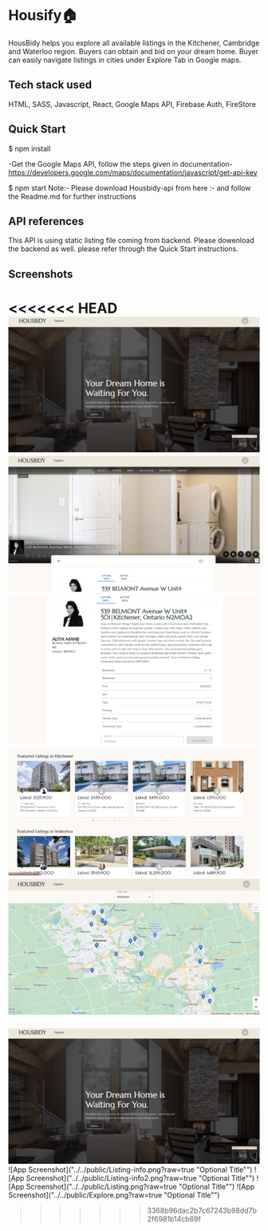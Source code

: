 # Housify🏠

HousBidy helps you explore all available listings in the Kitchener, Cambridge and Waterloo region. Buyers can obtain and bid on your dream home.
Buyer can easily navigate listings in cities under Explore Tab in Google maps.

## Tech stack used

HTML, SASS, Javascript, React, Google Maps API, Firebase Auth, FireStore

## Quick Start

$ npm install

-Get the Google Maps API, follow the steps given in documentation- https://developers.google.com/maps/documentation/javascript/get-api-key

$ npm start
Note:- Please download Housbidy-api from here :- and follow the Readme.md for further instructions

## API references

This API is using static listing file coming from backend. Please dowenload the backend as well.
please refer through the Quick Start instructions.

## Screenshots

<<<<<<< HEAD
![App Screenshot]("../../public/Home.png?")
![App Screenshot]("../../public/Listing-info.png?raw=true")
![App Screenshot]("../../public/Listing-info2.png?raw=true")
![App Screenshot]("../../public/Listing.png?raw=true")
![App Screenshot]("../../public/Explore.png?raw=true")
=======
![App Screenshot]("../../public/Home.png?raw=true")
![App Screenshot]("../../public/Listing-info.png?raw=true "Optional Title"")
![App Screenshot]("../../public/Listing-info2.png?raw=true "Optional Title"")
![App Screenshot]("../../public/Listing.png?raw=true "Optional Title"")
![App Screenshot]("../../public/Explore.png?raw=true "Optional Title"")
>>>>>>> 3368b96dac2b7c67243b98dd7b2f6981b14cb69f
